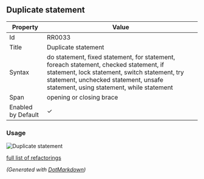 ## Duplicate statement

| Property           | Value                                                                                                                                                                                                                      |
| ------------------ | -------------------------------------------------------------------------------------------------------------------------------------------------------------------------------------------------------------------------- |
| Id                 | RR0033                                                                                                                                                                                                                     |
| Title              | Duplicate statement                                                                                                                                                                                                        |
| Syntax             | do statement, fixed statement, for statement, foreach statement, checked statement, if statement, lock statement, switch statement, try statement, unchecked statement, unsafe statement, using statement, while statement |
| Span               | opening or closing brace                                                                                                                                                                                                   |
| Enabled by Default | &#x2713;                                                                                                                                                                                                                   |

### Usage

![Duplicate statement](../../images/refactorings/DuplicateStatement.png)

[full list of refactorings](Refactorings.md)

*\(Generated with [DotMarkdown](http://github.com/JosefPihrt/DotMarkdown)\)*